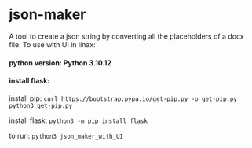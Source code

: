 # json-maker

A tool to create a json string by converting all the placeholders of a docx file.
To use with UI in linax:
#### python version: Python 3.10.12
#### install  flask:
install pip: ```curl https://bootstrap.pypa.io/get-pip.py -o get-pip.py``` <br/>
```python3 get-pip.py```

install flask: ```python3 -m pip install flask```

to run: ```python3 json_maker_with_UI```
